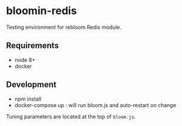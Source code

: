 # bloomin-redis

Testing environment for rebloom Redis module.

## Requirements

- node 8+
- docker

## Development

- npm install
- docker-compose up : will run bloom.js and auto-restart on change

Tuning parameters are located at the top of `bloom.js`.
